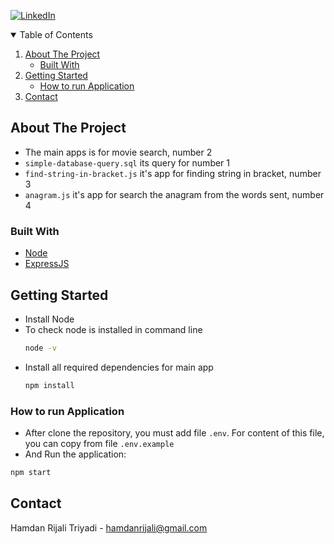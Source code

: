 [![LinkedIn][linkedin-shield]][linkedin-url]

<!-- TABLE OF CONTENTS -->
<details open="open">
  <summary>Table of Contents</summary>
  <ol>
    <li>
      <a href="#about-the-project">About The Project</a>
      <ul>
        <li><a href="#built-with">Built With</a></li>
      </ul>
    </li>
    <li>
      <a href="#getting-started">Getting Started</a>
      <ul>
        <li><a href="#how-to-run-application">How to run Application</a></li>
      </ul>
    </li>
    <li><a href="#contact">Contact</a></li>
  </ol>
</details>

<!-- ABOUT THE PROJECT -->

## About The Project

 - The main apps is for movie search, number 2
 - `simple-database-query.sql` its query for number 1
 - `find-string-in-bracket.js` it's app for finding string in bracket, number 3
 - `anagram.js` it's app for search the anagram from the words sent, number 4

### Built With

- [Node](https://nodejs.org/en/download/)
- [ExpressJS](https://expressjs.com/)

<!-- GETTING STARTED -->

## Getting Started

- Install Node
- To check node is installed in command line
  ```bash
  node -v
  ```
- Install all required dependencies for main app
  ```bash
  npm install
  ```

### How to run Application

- After clone the repository, you must add file `.env`. For content of this file, you can copy from file `.env.example` 
- And Run the application:
 ```bash
npm start
 ```

## Contact

Hamdan Rijali Triyadi - hamdanrijali@gmail.com

<!-- MARKDOWN LINKS & IMAGES -->

[linkedin-shield]: https://img.shields.io/badge/-LinkedIn-black.svg?style=for-the-badge&logo=linkedin&colorB=555
[linkedin-url]: https://www.linkedin.com/in/hamdan-rijali-202b5599
